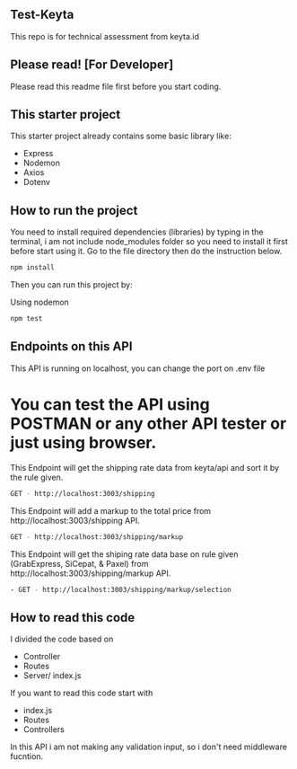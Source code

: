 ## Test-Keyta

This repo is for technical assessment from keyta.id

## Please read! [For Developer]

Please read this readme file first before you start coding.

## This starter project

This starter project already contains some basic library like:

- Express
- Nodemon
- Axios
- Dotenv

## How to run the project

You need to install required dependencies (libraries) by typing in the terminal, i am not include node_modules folder so you need to install it first before start using it. Go to the file directory then do the instruction below.

```bash
npm install
```

Then you can run this project by:

Using nodemon

```bash
npm test
```

## Endpoints on this API

This API is running on localhost, you can change the port on .env file

# You can test the API using POSTMAN or any other API tester or just using browser.

This Endpoint will get the shipping rate data from keyta/api and sort it by the rule given.

```bash
GET - http://localhost:3003/shipping
```

This Endpoint will add a markup to the total price from http://localhost:3003/shipping API.

```bash
GET - http://localhost:3003/shipping/markup
```

This Endpoint will get the shiping rate data base on rule given (GrabExpress, SiCepat, & Paxel) from http://localhost:3003/shipping/markup API.

```bash
- GET - http://localhost:3003/shipping/markup/selection
```

## How to read this code

I divided the code based on

- Controller
- Routes
- Server/ index.js

If you want to read this code start with

- index.js
- Routes
- Controllers

In this API i am not making any validation input, so i don't need middleware fucntion.
